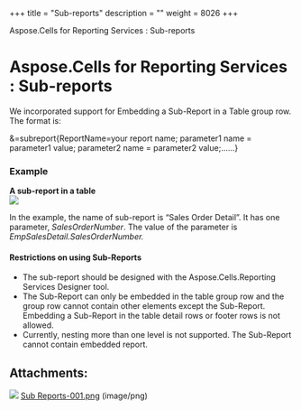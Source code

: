 +++
title = "Sub-reports" 
description = "" 
weight = 8026 
+++

Aspose.Cells for Reporting Services : Sub-reports  

# Aspose.Cells for Reporting Services : Sub-reports


We incorporated support for Embedding a Sub-Report in a Table group row. The format is:

&=subreport{ReportName=your report name; parameter1 name = parameter1 value; parameter2 name = parameter2 value;......} 

### Example

**A sub-report in a table**  
![](https://docs2.aspose.com/cells/reportingservices/attachments/6094922/6193432.png)

In the example, the name of sub-report is “Sales Order Detail”. It has one parameter, *SalesOrderNumber*. The value of the parameter is *EmpSalesDetail.SalesOrderNumber.*

#### Restrictions on using Sub-Reports

*   The sub-report should be designed with the Aspose.Cells.Reporting Services Designer tool.
*   The Sub-Report can only be embedded in the table group row and the group row cannot contain other elements except the Sub-Report. Embedding a Sub-Report in the table detail rows or footer rows is not allowed.
*   Currently, nesting more than one level is not supported. The Sub-Report cannot contain embedded report.

## Attachments:

![](https://docs2.aspose.com/cells/reportingservices/images/icons/bullet_blue.gif) [Sub Reports-001.png](https://docs2.aspose.com/cells/reportingservices/attachments/6094922/6193432.png) (image/png)  

